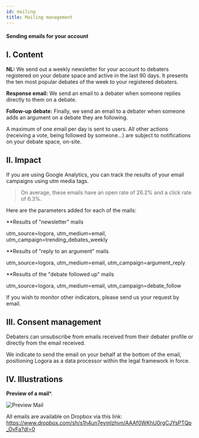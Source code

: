 ```yaml
---
id: mailing
title: Mailing management
---
```


#### Sending emails for your account

## I. Content

**NL:**
We send out a weekly newsletter for your account to debaters registered on your debate space and active in the last 90 days. 
It presents the ten most popular debates of the week to your registered debaters. 

**Response email:**
We send an email to a debater when someone replies directly to them on a debate. 

**Follow-up debate:**
Finally, we send an email to a debater when someone adds an argument on a debate they are following. 

A maximum of one email per day is sent to users.
All other actions (receiving a vote, being followed by someone...) are subject to notifications on your debate space, on-site.

## II. Impact

If you are using Google Analytics, you can track the results of your email campaigns using utm media tags. 

> On average, these emails have an open rate of 26.2% and a click rate of 6.3%. 

Here are the parameters added for each of the mails: 

**Results of "newsletter" mails

utm_source=logora, utm_medium=email, utm_campaign=trending_debates_weekly

**Results of "reply to an argument" mails

utm_source=logora, utm_medium=email, utm_campaign=argument_reply

**Results of the "debate followed up" mails

utm_source=logora, utm_medium=email, utm_campaign=debate_follow

If you wish to monitor other indicators, please send us your request by email. 

## III. Consent management

Debaters can unsubscribe from emails received from their debater profile or directly from the email received. 

We indicate to send the email on your behalf at the bottom of the email, positioning Logora as a data processor within the legal framework in force. 

## IV. Illustrations

**Preview of a mail***.

![Preview Mail](/img/previewmail.png)

All emails are available on Dropbox via this link: https://www.dropbox.com/sh/s1h4un7eymlzhvn/AAAf0WKhU0rgCJYsPTQp_OvFa?dl=0
